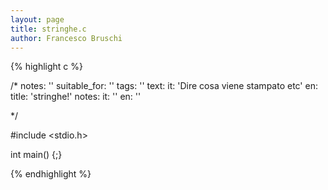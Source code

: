 ```yaml
---
layout: page
title: stringhe.c
author: Francesco Bruschi
---
```


{% highlight c %}

/*
notes: ''
suitable_for: ''
tags: ''
text:
    it: 'Dire cosa viene stampato etc'
    en:
title: 'stringhe!'
notes:
    it: ''
    en: ''


*/

#include <stdio.h>

int main()
{;}


{% endhighlight %}
